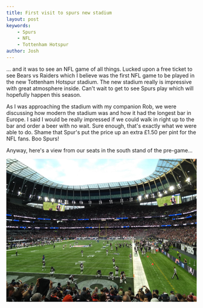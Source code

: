 ```yaml
---
title: First visit to spurs new stadium
layout: post
keywords:
    - Spurs
    - NFL
    - Tottenham Hotspur
author: Josh
---
```


... and it was to see an NFL game of all things. Lucked upon a free ticket to see Bears vs Raiders which I believe was the first NFL game to be played in the new Tottenham Hotspur stadium. The new stadium really is impressive with great atmosphere inside. Can't wait to get to see Spurs play which will hopefully happen this season.

As I was approaching the stadium with my companion Rob, we were discussing how modern the stadium was and how it had the longest bar in Europe. I said I would be really impressed if we could walk in right up to the bar and order a beer with no wait. Sure enough, that's exactly what we were able to do. Shame that Spur's put the price up an extra £1.50 per pint for the NFL fans. Boo Spurs!

Anyway, here's a view from our seats in the south stand of the pre-game...

![Bears v Raiders at Tottenham Hotspur stadium, row 15 in the south stand](/assets/img/spurs_bears_raiders_600x450.png)
